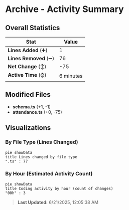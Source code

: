 # Archive - Activity Summary 

## Overall Statistics

| Stat                   | Value                                                             |
| ---------------------- | ----------------------------------------------------------------- |
| **Lines Added** (➕)   | 1                                          |
| **Lines Removed** (➖) | 76                                        |
| **Net Change** (↕)    | -75                |
| **Active Time** (⌚)   | 6 minutes |


## Modified Files
- **schema.ts** (+1, -1)
- **attendance.ts** (+0, -75)

## Visualizations

### By File Type (Lines Changed)

```mermaid
pie showData
title Lines changed by file type
".ts" : 77
```

### By Hour (Estimated Activity Count)

```mermaid
pie showData
title Coding activity by hour (count of changes)
"00h" : 3
```


> **Last Updated:** 6/21/2025, 12:05:38 AM